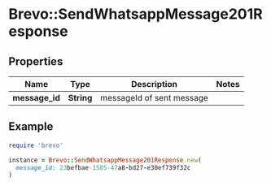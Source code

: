 # Brevo::SendWhatsappMessage201Response

## Properties

| Name | Type | Description | Notes |
| ---- | ---- | ----------- | ----- |
| **message_id** | **String** | messageId of sent message |  |

## Example

```ruby
require 'brevo'

instance = Brevo::SendWhatsappMessage201Response.new(
  message_id: 23befbae-1505-47a8-bd27-e30ef739f32c
)
```

